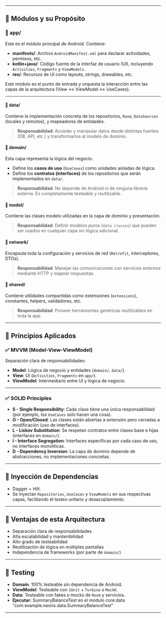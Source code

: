 
---

## 📂 Módulos y su Propósito

### 📁 app/
Este es el módulo principal de Android. Contiene:

- **manifests/**: Archivo `AndroidManifest.xml` para declarar actividades, permisos, etc.
- **kotlin+java/**: Código fuente de la interfaz de usuario (UI), incluyendo `Activities`, `Fragments` y `ViewModels`.
- **res/**: Recursos de UI como layouts, strings, drawables, etc.

Este módulo es el punto de entrada y orquesta la interacción entre las capas de la arquitectura (View ↔ ViewModel ↔ UseCases).

---

#### 📁 data/
Contiene la implementación concreta de los repositorios, `Room`, `DataSources` (locales y remotos), y mapeadores de entidades.

> **Responsabilidad**: Acceder y manipular datos desde distintas fuentes (DB, API, etc.) y transformarlos al modelo de dominio.

#### 📁 domain/
Esta capa representa la lógica del negocio.

- Define los **casos de uso** (`UseCases`) como unidades aisladas de lógica.
- Define los **contratos (interfaces)** de los repositorios que serán implementados en `data/`.

> **Responsabilidad**: No depende de Android ni de ninguna librería externa. Es completamente testeable y reutilizable.

#### 📁 model/
Contiene las clases modelo utilizadas en la capa de dominio y presentación.

> **Responsabilidad**: Definir modelos puros (`data classes`) que pueden ser usados en cualquier capa sin lógica adicional.

#### 📁 network/
Encapsula toda la configuración y servicios de red (`Retrofit`, interceptores, DTOs).

> **Responsabilidad**: Manejar las comunicaciones con servicios externos mediante HTTP y mapear respuestas.

#### 📁 shared/
Contiene utilidades compartidas como extensiones (`extensions`), constantes, helpers, validadores, etc.

> **Responsabilidad**: Proveer herramientas genéricas reutilizables en toda la app.

---

## 📐 Principios Aplicados

### ✅ MVVM (Model-View-ViewModel)
Separación clara de responsabilidades:
- **Model**: Lógica de negocio y entidades (`domain/`, `data/`).
- **View**: UI (`Activities`, `Fragments` en `app/`).
- **ViewModel**: Intermediario entre UI y lógica de negocio.

---

### ✅ SOLID Principles

- **S - Single Responsibility**: Cada clase tiene una única responsabilidad (por ejemplo, los `UseCases` solo hacen una cosa).
- **O - Open/Closed**: Las clases están abiertas a extensión pero cerradas a modificación (uso de interfaces).
- **L - Liskov Substitution**: Se respetan contratos entre clases base e hijas (interfaces en `domain/`).
- **I - Interface Segregation**: Interfaces específicas por cada caso de uso, no interfaces monolíticas.
- **D - Dependency Inversion**: La capa de dominio depende de abstracciones, no implementaciones concretas.

---

## 💉 Inyección de Dependencias

- Dagger + Hilt.
- Se inyectan `Repositories`, `UseCases` y `ViewModels` en sus respectivas capas, facilitando el testeo unitario y desacoplamiento.

---

## 📌 Ventajas de esta Arquitectura

- Separación clara de responsabilidades
- Alta escalabilidad y mantenibilidad
- Alto grado de testeabilidad
- Reutilización de lógica en múltiples pantallas
- Independencia de frameworks (por parte de `domain/`)

---

## 🧪 Testing

- **Domain**: 100% testeable sin dependencia de Android.
- **ViewModel**: Testeable con `JUnit` + `Turbine` o `MockK`.
- **Data**: Testeable con fakes o mocks de `Room` y servicios.
- **Ejecutar:** SummaryBalanceTest en el modulo core:data "com.example.neoris.data.SummaryBalanceTest"

---

